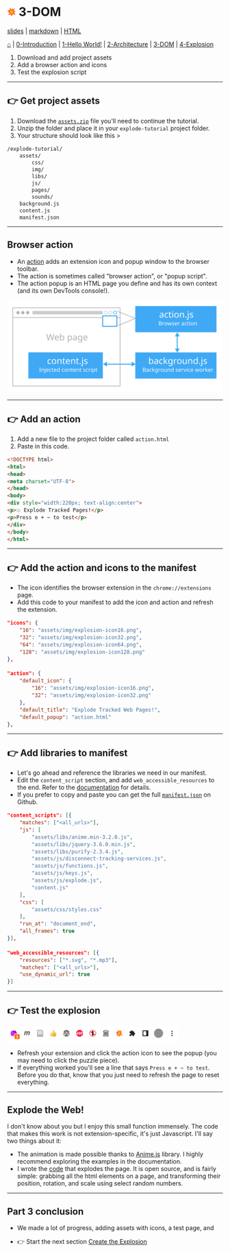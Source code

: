 <!-- paginate: true -->

# <img width="4%" src="../../extension/explode-tutorial-final/assets/img/explosion-icon.svg"> 3-DOM

<span class="slides-small"><a href="../slides/3-dom.html">slides</a> | <span class="slides-small"><a href="../markdown/3-dom">markdown</a> | <a href="../www/3-dom.html">HTML</a></span>

<span class="slides-small">[⌂](../../README.md) | [0-Introduction](0-introduction.html) | [1-Hello World!](1-hello-world.html) | [2-Architecture](2-architecture.html) | [3-DOM](3-dom.html) | [4-Explosion](4-explosion.html)</span>

<!--
Presentation comments ...
-->

1. Download and add project assets
1. Add a browser action and icons
1. Test the explosion script





---

## 👉 Get project assets

<div class="twocolumn">
<div class="col">

1. Download the [`assets.zip`](https://github.com/sneakaway-studio/explode-the-web/tree/main/extension) file you'll need to continue the tutorial.
1. Unzip the folder and place it in your `explode-tutorial` project folder.
1. Your structure should look like this >

</div>
<div class="col">

```
/explode-tutorial/
    assets/
        css/
        img/
        libs/
        js/
        pages/
        sounds/
    background.js
    content.js
    manifest.json
```

</div>
</div>







---

## Browser action

<div class="twocolumn">
<div class="col">

- An [action](https://developer.chrome.com/docs/extensions/reference/action/) adds an extension icon and popup window to the browser toolbar.
- The action is sometimes called "browser action", or "popup script".
- The action popup is an HTML page you define and has its own context (and its own DevTools console!).

</div>
<div class="col">

<img width="700" src="../figures/tutorial-2022/2-1-diagram-architecture.svg">

</div>
</div>






---

## 👉 Add an action

<div class="twocolumn">
<div class="col">

1. Add a new file to the project folder called `action.html`
1. Paste in this code.

</div>
<div class="col">

```html
<!DOCTYPE html>
<html>
<head>
<meta charset="UTF-8">
</head>
<body>
<div style="width:220px; text-align:center">
<p>💥 Explode Tracked Pages!</p>
<p>Press e + ~ to test</p>
</div>
</body>
</html>
```



</div>
</div>







---

## 👉 Add the action and icons to the manifest

<div class="twocolumn">
<div class="col">

- The icon identifies the browser extension in the `chrome://extensions` page.
- Add this code to your manifest to add the icon and action and refresh the extension.

</div>
<div class="col">

```json
"icons": {
    "16": "assets/img/explosion-icon16.png",
    "32": "assets/img/explosion-icon32.png",
    "64": "assets/img/explosion-icon64.png",
    "128": "assets/img/explosion-icon128.png"
},

"action": {
    "default_icon": {
        "16": "assets/img/explosion-icon16.png",
        "32": "assets/img/explosion-icon32.png"
    },
    "default_title": "Explode Tracked Web Pages!",
    "default_popup": "action.html"
},
```

</div>
</div>






---

## 👉 Add libraries to manifest

<div class="twocolumn">
<div class="col">

- Let's go ahead and reference the libraries we need in our manifest.
- Edit the `content_script` section, and add `web_accessible_resources` to the end. Refer to the <a target="_blank" href="https://developer.chrome.com/docs/extensions/reference/">documentation</a> for details.
- If you prefer to copy and paste you can get the full <a target="_blank" href="https://github.com/sneakaway-studio/explode-the-web/blob/main/extension/explode-tutorial-3/manifest.json">`manifest.json`</a> on Github.

</div>
<div class="col">

```json
"content_scripts": [{
    "matches": ["<all_urls>"],
    "js": [
        "assets/libs/anime.min-3.2.0.js",
        "assets/libs/jquery-3.6.0.min.js",
        "assets/libs/purify-2.3.4.js",
        "assets/js/disconnect-tracking-services.js",
        "assets/js/functions.js",
        "assets/js/keys.js",
        "assets/js/explode.js",
        "content.js"
    ],
    "css": [
        "assets/css/styles.css"
    ],
    "run_at": "document_end",
    "all_frames": true
}],

"web_accessible_resources": [{
    "resources": ["*.svg", "*.mp3"],
    "matches": ["<all_urls>"],
    "use_dynamic_url": true
}]
```

</div>
</div>






---

## 👉 Test the explosion

<img width="400" src="../figures/tutorial-2022/3-2-browser-action.png">

- Refresh your extension and click the action icon to see the popup (you may need to click the puzzle piece).
- If everything worked you'll see a line that says `Press e + ~ to test`. Before you do that, know that you just need to refresh the page to reset everything.







---

## Explode the Web!

I don't know about you but I enjoy this small function immensely. The code that makes this work is not extension-specific, it's just Javascript. I'll say two things about it:

- The animation is made possible thanks to <a target="_blank" href="https://animejs.com/">Anime.js</a> library. I highly recommend exploring the examples in the documentation.
- I wrote the <a target="_blank" href="https://github.com/sneakaway-studio/explode-the-web/blob/main/extension/explode-tutorial-final/assets/js/explode.js">code</a> that explodes the page. It is open source, and is fairly simple: grabbing all the html elements on a page, and transforming their position, rotation, and scale using select random numbers.




---

## Part 3 conclusion

- We made a lot of progress, adding assets with icons, a test page, and

- 👉 Start the next section [Create the Explosion](4-explosion.html)
